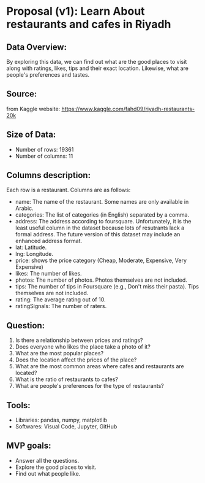 # Proposal (v1): Learn About restaurants and cafes in Riyadh
## Data Overview:
By exploring this data, we can find out what are the good places to visit along with ratings, likes, tips and their exact location. Likewise, what are people's preferences and tastes.
## Source:
from Kaggle website: https://www.kaggle.com/fahd09/riyadh-restaurants-20k
## Size of Data:
- Number of rows: 19361 
- Number of columns: 11
## Columns description:
Each row is a restaurant. Columns are as follows:

- name: The name of the restaurant. Some names are only available in Arabic.
- categories: The list of categories (in English) separated by a comma.
- address: The address according to foursquare. Unfortunately, it is the least useful column in the dataset because lots of resutrants lack a formal address. The future version of this dataset may include an enhanced address format.
- lat: Latitude.
- lng: Longitude.
- price: shows the price category (Cheap, Moderate, Expensive, Very Expensive)
- likes: The number of likes.
- photos: The number of photos. Photos themselves are not included.
- tips: The number of tips in Foursquare (e.g., Don't miss their pasta). Tips themselves are not included.
- rating: The average rating out of 10.
- ratingSignals: The number of raters.
## Question:
1. Is there a relationship between prices and ratings?
2. Does everyone who likes the place take a photo of it?
3. What are the most popular places?
4. Does the location affect the prices of the place?
5. What are the most common areas where cafes and restaurants are located?
6. What is the ratio of restaurants to cafes?
7. What are people's preferences for the type of restaurants?
## Tools:
- Libraries: 
pandas, numpy, matplotlib
- Softwares: 
Visual Code, Jupyter, GitHub
## MVP goals:
- Answer all the questions.
- Explore the good places to visit.
- Find out what people like.
